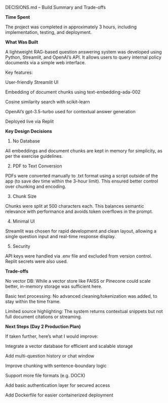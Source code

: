 DECISIONS.md – Build Summary and Trade-offs

**Time Spent**

The project was completed in approximately 3 hours, including implementation, testing, and deployment.

**What Was Built**

A lightweight RAG-based question answering system was developed using Python, Streamlit, and OpenAI’s API. It allows users to query internal policy documents via a simple web interface.

Key features:

User-friendly Streamlit UI

Embedding of document chunks using text-embedding-ada-002

Cosine similarity search with scikit-learn

OpenAI’s gpt-3.5-turbo used for contextual answer generation

Deployed live via Replit

**Key Design Decisions**

1. No Database

All embeddings and document chunks are kept in memory for simplicity, as per the exercise guidelines.

2. PDF to Text Conversion

PDFs were converted manually to .txt format using a script outside of the app (to save dev time within the 3-hour limit). This ensured better control over chunking and encoding.

3. Chunk Size

Chunks were split at 500 characters each. This balances semantic relevance with performance and avoids token overflows in the prompt.

4. Minimal UI

Streamlit was chosen for rapid development and clean layout, allowing a single question input and real-time response display.

5. Security

API keys were handled via .env file and excluded from version control. Replit secrets were also used.

**Trade-offs**

No vector DB: While a vector store like FAISS or Pinecone could scale better, in-memory storage was sufficient here.

Basic text processing: No advanced cleaning/tokenization was added, to stay within the time frame.

Limited source highlighting: The system returns contextual snippets but not full document citations or streaming.

**Next Steps (Day 2 Production Plan)**

If taken further, here’s what I would improve:

Integrate a vector database for efficient and scalable storage

Add multi-question history or chat window

Improve chunking with sentence-boundary logic

Support more file formats (e.g. DOCX)

Add basic authentication layer for secured access

Add Dockerfile for easier containerized deployment

